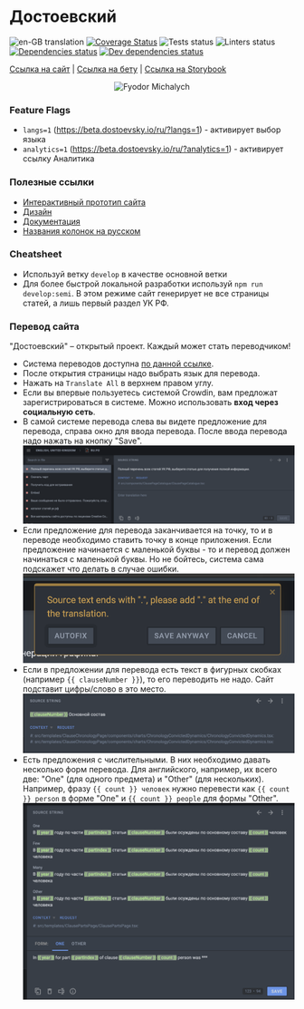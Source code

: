 # Достоевский

![en-GB translation](https://img.shields.io/badge/dynamic/json?color=blue&label=english&style=flat&query=%24.progress.0.data.translationProgress&url=https%3A%2F%2Fbadges.awesome-crowdin.com%2Fstats-14604802-440156.json) [![Coverage Status](https://coveralls.io/repos/github/goooseman/dostoevsky-website/badge.svg?branch=develop)](https://coveralls.io/github/goooseman/dostoevsky-website?branch=develop) ![Tests status](https://github.com/goooseman/dostoevsky-website/workflows/Tests/badge.svg) ![Linters status](https://github.com/goooseman/dostoevsky-website/workflows/Linters/badge.svg) [![Dependencies status](https://david-dm.org/goooseman/dostoevsky-website/status.svg)](https://david-dm.org/goooseman/dostoevsky-website) [![Dev dependencies status](https://david-dm.org/goooseman/dostoevsky-website/dev-status.svg)](https://david-dm.org/goooseman/dostoevsky-website?type=dev)

[Ссылка на сайт](https://dostoevsky.io/) | [Ссылка на бету](https://beta.dostoevsky.io/) | [Ссылка на Storybook](https://storybook.dostoevsky.io)

<p align="center">
  <img src="./docs/Dostoevsky.jpg" alt="Fyodor Michalych" />
</p>

### Feature Flags

- `langs=1` (https://beta.dostoevsky.io/ru/?langs=1) - активирует выбор языка
- `analytics=1` (https://beta.dostoevsky.io/ru/?analytics=1) - активирует ссылку Аналитика

### Полезные ссылки

- [Интерактивный прототип сайта](https://www.figma.com/proto/ATV2uD5P5pHjNbnQHs2YB2/Sasha's-Team-Colors?node-id=686%3A4546)
- [Дизайн](https://www.figma.com/file/ATV2uD5P5pHjNbnQHs2YB2/Sasha's-Team-Colors)
- [Документация](https://docs.google.com/document/d/1UiDOOroIXw4wTsjwwhm5uhZ2CzYFXzXc_oECGrwsgg4/edit?ts=5f188437)
- [Названия колонок на русском](https://docs.google.com/document/d/1Mmc-QWchjd1oxy6gHVGP1Lb6pIMj2IowQWc9Y4dpm-k/edit)

### Cheatsheet

- Используй ветку `develop` в качестве основной ветки
- Для более быстрой локальной разработки используй `npm run develop:semi`. В этом режиме сайт генерирует не все страницы статей, а лишь первый раздел УК РФ.

### Перевод сайта

"Достоевский" – открытый проект. Каждый может стать переводчиком!

- Система переводов доступна [по данной ссылке](https://crowdin.com/project/dostoevsky).
- После открытия страницы надо выбрать язык для перевода.
- Нажать на `Translate All` в верхнем правом углу.
- Если вы впервые пользуетесь системой Crowdin, вам предложат зарегистрироваться в системе. Можно использовать **вход через социальную сеть**.
- В самой системе перевода слева вы видете предложение для перевода, справа окно для ввода перевода. После ввода перевода надо нажать на кнопку "Save".
  ![система перевода](./docs/crowdin/1.png)
- Если предложение для перевода заканчивается на точку, то и в переводе необходимо ставить точку в конце приложения. Если предложение начинается с маленькой буквы - то и перевод должен начинаться с маленькой буквы. Но не бойтесь, система сама подскажет что делать в случае ошибки.
  ![ошибка crowdin](./docs/crowdin/2.png)
- Если в предложении для перевода есть текст в фигурных скобках (например `{{ clauseNumber }}`), то его переводить не надо. Сайт подставит цифры/слово в это место.
  ![переменные](./docs/crowdin/3.png)
- Есть предложения с числительными. В них необходимо давать несколько форм перевода. Для английского, например, их всего две: "One" (для одного предмета) и "Other" (для нескольких). Например, фразу `{{ count }} человек` нужно перевести как `{{ count }} person` в форме "One" и `{{ count }} people` для формы "Other".
  ![переменные](./docs/crowdin/4.png)
